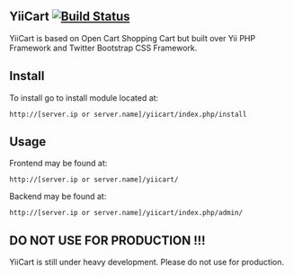 ## YiiCart [![Build Status](https://secure.travis-ci.org/damnpoet/yiicart.png)](https://travis-ci.org/damnpoet/yiicart)

YiiCart is based on Open Cart Shopping Cart but built over Yii PHP Framework and Twitter Bootstrap CSS Framework.

## Install

To install go to install module located at:

```
http://[server.ip or server.name]/yiicart/index.php/install
```

## Usage

Frontend may be found at:

```
http://[server.ip or server.name]/yiicart/
```

Backend may be found at:

```
http://[server.ip or server.name]/yiicart/index.php/admin/
```


## DO NOT USE FOR PRODUCTION !!!

YiiCart is still under heavy development. Please do not use for production.